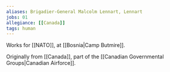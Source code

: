 ```yaml
---
aliases: Brigadier-General Malcolm Lennart, Lennart
jobs: 01
allegiance: [[Canada]]
tags: human
---
```


Works for [[NATO]], at [[Bosnia|Camp Butmire]]. 

Originally from [[Canada]], part of the [[Canadian Governmental Groups|Canadian Airforce]].


